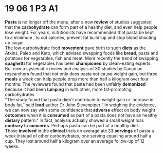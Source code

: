 <style scope>
strong, b { color: var(--vp-c-yellow-light); cursor: pointer; }
</style>
<script setup lang='ts'>
import words from '../public/assets/CET6/article-2'
import { useData } from 'vitepress'
import { computed } from 'vue'
import { NDialogProvider, lightTheme, darkTheme } from 'naive-ui'
import { default as NConfigProvider } from 'naive-ui/lib/config-provider/src/ConfigProvider'
import TranslateProvider from '../public/components/CET6/TranslateProvider.vue'
const { isDark } = useData()
const theme = computed(() => isDark.value ? darkTheme : lightTheme)
</script>

# 19 06 1 P3 A1
**Pasta** is no longer off the menu, after a new **review** of studies suggested that the **carbohydrate** can form part of a healthy diet, and even help people lose weight. For years, nutritionists have recommended that pasta be kept to a minimum , to cut calories, prevent fat build-up and stop blood shooting up sugar.  
The low-carbohydrate food **movement** gave birth to such **diets** as the Atkins, Paleo and Keto, which advised swapping foods like **bread**, pasta and potatoes for vegetables, fish and meat. More recently the trend of swapping **spaghetti** for vegetables has been **championed** by clean-eating experts.  
But now a systematic review and analysis of 30 studies by Canadian researchers found that not only does pasta not cause weight gain, but three **meals** a week can help people drop more than half a kilogram over four months. The reviewers found that pasta had been unfairly **demonized** because it had been **lumping** in with other, more fat-promoting carbohydrates.  
“The study found that pasta didn't contribute to weight gain or increase in body fat,” said **lead** author Dr John Sievenpiper.“ In weighing the evidence, we can now say with some confidence that **adverse** effect on body weight **outcomes** when it is **consumed** as part of a pasta does not have an healthy **dietary** pattern.” In fact, analysis actually showed a small weight loss **contrary** to **concerns**. Perhaps pasta can be part of a healthy diet.  
Those **involved** in the **clinical** trials on average ate 33 **servings** of pasta a week instead of other carbohydrates, one serving equaling around half a cup. They lost around half a kilogram over an average follow-up of 12 weeks.

<n-config-provider :theme="theme">
   <n-dialog-provider>
      <translate-provider :words="words" />
   </n-dialog-provider>
</n-config-provider>